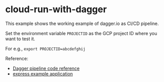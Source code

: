 # cloud-run-with-dagger

This example shows the working example of dagger.io as CI/CD pipeline.

Set the environment variable `PROJECTID` as the GCP project ID where you want to test it.

For e.g., `export PROJECTID=abcdefghij`

Reference:
 - [Dagger pipeline code reference](https://docs.dagger.io/620941/github-google-cloud/#appendix-a-create-a-github-repository-with-an-example-express-application)
 - [express example application](https://docs.dagger.io/620941/github-google-cloud/#appendix-a-create-a-github-repository-with-an-example-express-application)